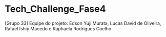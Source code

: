 # Tech_Challenge_Fase4

[Grupo 33]
Equipe do projeto: Edson Yuji Murata, Lucas David de Oliveira, Rafael Ishiy Macedo e Raphaela Rodrigues Coelho
